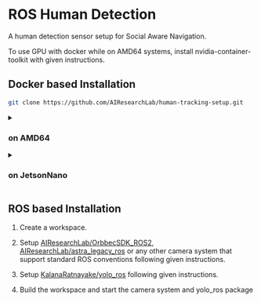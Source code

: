 # ROS Human Detection

A human detection sensor setup for Social Aware Navigation.

To use GPU with docker while on AMD64 systems, install nvidia-container-toolkit with given instructions.

## Docker based Installation

```sh
git clone https://github.com/AIResearchLab/human-tracking-setup.git
```

<details> 
<summary> <h3> on AMD64 </h3> </summary>

### Startup

```sh
cd human-tracking-setup
docker compose -f compose.amd64.yml pull
docker compose -f compose.amd64.yml up
```

### Stopping

```sh
docker compose -f compose.amd64.yml down
```

### Remove docker volumes for resetting

```sh
docker volume rm ros-human-detection_yolo
```

</details>

<details> 
<summary> <h3> on JetsonNano </h3> </summary>

### Startup

```sh
cd human-tracking-setup
docker compose -f compose.jnano.yml pull
docker compose -f compose.jnano.yml up
```

### Stopping

```sh
docker compose -f compose.jnano.yml down
```

### Remove docker volumes for resetting

```sh
docker volume rm ros-human-detection_yolo
```
</details>

## ROS based Installation

1) Create a workspace.

1) Setup [AIResearchLab/OrbbecSDK_ROS2](https://github.com/AIResearchLab/OrbbecSDK_ROS2), [AIResearchLab/astra_legacy_ros](https://github.com/AIResearchLab/astra_legacy_ros) or any other camera system that support standard ROS conventions following given instructions.

2) Setup [KalanaRatnayake/yolo_ros](https://github.com/KalanaRatnayake/yolo_ros) following given instructions.

3) Build the workspace and start the camera system and yolo_ros package
